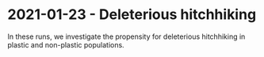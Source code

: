 # 2021-01-23 - Deleterious hitchhiking

In these runs, we investigate the propensity for deleterious hitchhiking in plastic and non-plastic populations.
